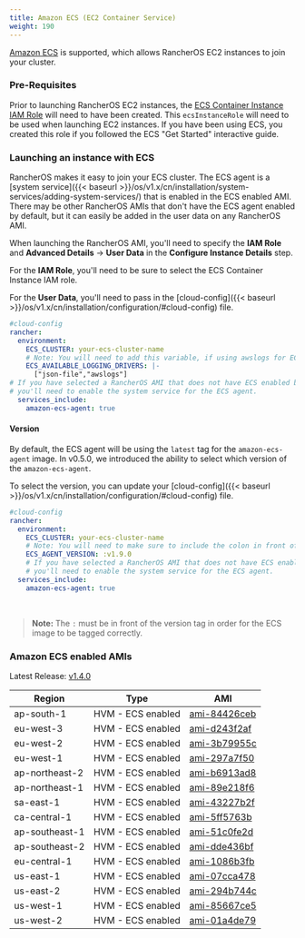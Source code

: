 ```yaml
---
title: Amazon ECS (EC2 Container Service)
weight: 190
---
```


[Amazon ECS](https://aws.amazon.com/ecs/) is supported, which allows RancherOS EC2 instances to join your cluster.

### Pre-Requisites

Prior to launching RancherOS EC2 instances, the [ECS Container Instance IAM Role](http://docs.aws.amazon.com/AmazonECS/latest/developerguide/instance_IAM_role.html) will need to have been created. This `ecsInstanceRole` will need to be used when launching EC2 instances. If you have been using ECS, you created this role if you followed the ECS "Get Started" interactive guide.

### Launching an instance with ECS

RancherOS makes it easy to join your ECS cluster. The ECS agent is a [system service]({{< baseurl >}}/os/v1.x/cn/installation/system-services/adding-system-services/) that is enabled in the ECS enabled AMI. There may be other RancherOS AMIs that don't have the ECS agent enabled by default, but it can easily be added in the user data on any RancherOS AMI.

When launching the RancherOS AMI, you'll need to specify the **IAM Role** and **Advanced Details** -> **User Data** in the **Configure Instance Details** step.

For the **IAM Role**, you'll need to be sure to select the ECS Container Instance IAM role.

For the **User Data**, you'll need to pass in the [cloud-config]({{< baseurl >}}/os/v1.x/cn/installation/configuration/#cloud-config) file.

```yaml
#cloud-config
rancher:
  environment:
    ECS_CLUSTER: your-ecs-cluster-name
    # Note: You will need to add this variable, if using awslogs for ECS task.
    ECS_AVAILABLE_LOGGING_DRIVERS: |-
      ["json-file","awslogs"]
# If you have selected a RancherOS AMI that does not have ECS enabled by default,
# you'll need to enable the system service for the ECS agent.
  services_include:
    amazon-ecs-agent: true
```

#### Version

By default, the ECS agent will be using the `latest` tag for the `amazon-ecs-agent` image. In v0.5.0, we introduced the ability to select which version of the `amazon-ecs-agent`.

To select the version, you can update your [cloud-config]({{< baseurl >}}/os/v1.x/cn/installation/configuration/#cloud-config) file.

```yaml
#cloud-config
rancher:
  environment:
    ECS_CLUSTER: your-ecs-cluster-name
    # Note: You will need to make sure to include the colon in front of the version.
    ECS_AGENT_VERSION: :v1.9.0
    # If you have selected a RancherOS AMI that does not have ECS enabled by default,
    # you'll need to enable the system service for the ECS agent.
  services_include:
    amazon-ecs-agent: true
```

<br>

> **Note:** The `:` must be in front of the version tag in order for the ECS image to be tagged correctly.

### Amazon ECS enabled AMIs

Latest Release: [v1.4.0](https://github.com/rancher/os/releases/tag/v1.4.0)

Region | Type | AMI
---|--- | ---
ap-south-1 | HVM - ECS enabled | [ami-84426ceb](https://ap-south-1.console.aws.amazon.com/ec2/home?region=ap-south-1#launchInstanceWizard:ami=ami-84426ceb)
eu-west-3 | HVM - ECS enabled | [ami-d243f2af](https://eu-west-3.console.aws.amazon.com/ec2/home?region=eu-west-3#launchInstanceWizard:ami=ami-d243f2af)
eu-west-2 | HVM - ECS enabled | [ami-3b79955c](https://eu-west-2.console.aws.amazon.com/ec2/home?region=eu-west-2#launchInstanceWizard:ami=ami-3b79955c)
eu-west-1 | HVM - ECS enabled | [ami-297a7f50](https://eu-west-1.console.aws.amazon.com/ec2/home?region=eu-west-1#launchInstanceWizard:ami=ami-297a7f50)
ap-northeast-2 | HVM - ECS enabled | [ami-b6913ad8](https://ap-northeast-2.console.aws.amazon.com/ec2/home?region=ap-northeast-2#launchInstanceWizard:ami=ami-b6913ad8)
ap-northeast-1 | HVM - ECS enabled | [ami-89e218f6](https://ap-northeast-1.console.aws.amazon.com/ec2/home?region=ap-northeast-1#launchInstanceWizard:ami=ami-89e218f6)
sa-east-1 | HVM - ECS enabled | [ami-43227b2f](https://sa-east-1.console.aws.amazon.com/ec2/home?region=sa-east-1#launchInstanceWizard:ami=ami-43227b2f)
ca-central-1 | HVM - ECS enabled | [ami-5ff5763b](https://ca-central-1.console.aws.amazon.com/ec2/home?region=ca-central-1#launchInstanceWizard:ami=ami-5ff5763b)
ap-southeast-1 | HVM - ECS enabled | [ami-51c0fe2d](https://ap-southeast-1.console.aws.amazon.com/ec2/home?region=ap-southeast-1#launchInstanceWizard:ami=ami-51c0fe2d)
ap-southeast-2 | HVM - ECS enabled | [ami-dde436bf](https://ap-southeast-2.console.aws.amazon.com/ec2/home?region=ap-southeast-2#launchInstanceWizard:ami=ami-dde436bf)
eu-central-1 | HVM - ECS enabled | [ami-1086b3fb](https://eu-central-1.console.aws.amazon.com/ec2/home?region=eu-central-1#launchInstanceWizard:ami=ami-1086b3fb)
us-east-1 | HVM - ECS enabled | [ami-07cca478](https://us-east-1.console.aws.amazon.com/ec2/home?region=us-east-1#launchInstanceWizard:ami=ami-07cca478)
us-east-2 | HVM - ECS enabled | [ami-294b744c](https://us-east-2.console.aws.amazon.com/ec2/home?region=us-east-2#launchInstanceWizard:ami=ami-294b744c)
us-west-1 | HVM - ECS enabled | [ami-85667ce5](https://us-west-1.console.aws.amazon.com/ec2/home?region=us-west-1#launchInstanceWizard:ami=ami-85667ce5)
us-west-2 | HVM - ECS enabled | [ami-01a4de79](https://us-west-2.console.aws.amazon.com/ec2/home?region=us-west-2#launchInstanceWizard:ami=ami-01a4de79)
